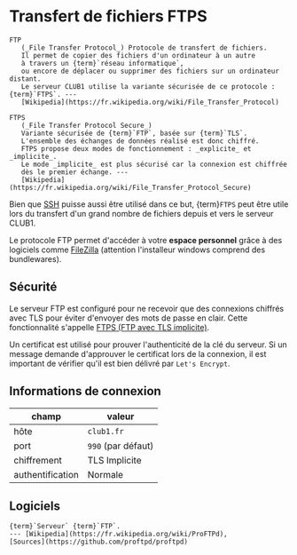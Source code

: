 Transfert de fichiers FTPS
==========================

```{glossary}
FTP
   (_File Transfer Protocol_) Protocole de transfert de fichiers.
   Il permet de copier des fichiers d'un ordinateur à un autre
   à travers un {term}`réseau informatique`,
   ou encore de déplacer ou supprimer des fichiers sur un ordinateur distant.
   Le serveur CLUB1 utilise la variante sécurisée de ce protocole : {term}`FTPS`. ---
   [Wikipedia](https://fr.wikipedia.org/wiki/File_Transfer_Protocol)

FTPS
   (_File Transfer Protocol Secure_)
   Variante sécurisée de {term}`FTP`, basée sur {term}`TLS`.
   L'ensemble des échanges de données réalisé est donc chiffré.
   FTPS propose deux modes de fonctionnement : _explicite_ et _implicite_.
   Le mode _implicite_ est plus sécurisé car la connexion est chiffrée
   dès le premier échange. ---
   [Wikipedia](https://fr.wikipedia.org/wiki/File_Transfer_Protocol_Secure)
```

Bien que [SSH](ssh.md) puisse aussi être utilisé dans ce but, {term}`FTPS`
peut être utile lors du transfert d'un grand nombre de fichiers
depuis et vers le serveur CLUB1.

Le protocole FTP permet d'accéder à votre **espace personnel** grâce à des logiciels comme
[FileZilla](https://filezilla-project.org/download.php?type=client) (attention l'installeur windows comprend des bundlewares).

Sécurité
--------

Le serveur FTP est configuré pour ne recevoir que des connexions chiffrés
avec TLS pour éviter d'envoyer des mots de passe en clair. Cette fonctionnalité
s'appelle [FTPS (FTP avec TLS implicite)](https://fr.wikipedia.org/wiki/File_Transfer_Protocol_Secure#FTP_avec_chiffrement_implicite).

Un certificat est utilisé pour prouver l'authenticité de la clé du serveur.
Si un message demande d'approuver le certificat lors de la connexion, il est
important de vérifier qu'il est bien délivré par `Let's Encrypt`.

Informations de connexion
-------------------------

| champ            | valeur             |
|------------------|--------------------|
| hôte             | `club1.fr`         |
| port             | `990` (par défaut) |
| chiffrement      | TLS Implicite      |
| authentification | Normale            |

Logiciels
---------

```{logiciel} ProFTPD
{term}`Serveur` {term}`FTP`.
--- [Wikipedia](https://fr.wikipedia.org/wiki/ProFTPd),
[Sources](https://github.com/proftpd/proftpd)
```
